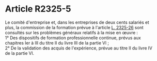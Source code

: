 # Article R2325-5

  
Le comité d'entreprise et, dans les entreprises de deux cents salariés et plus, la commission de la formation prévue à l'article [L. 2325-26][1] sont consultés sur les problèmes généraux relatifs à la mise en œuvre :   
1° Des dispositifs de formation professionnelle continue, prévus aux chapitres Ier à III du titre II du livre III de la partie VI ;   
2° De la validation des acquis de l'expérience, prévue au titre II du livre IV de la partie VI.

 [1]: /affichCodeArticle.do?cidTexte=LEGITEXT000006072050&idArticle=LEGIARTI000006902081&dateTexte=&categorieLien=cid